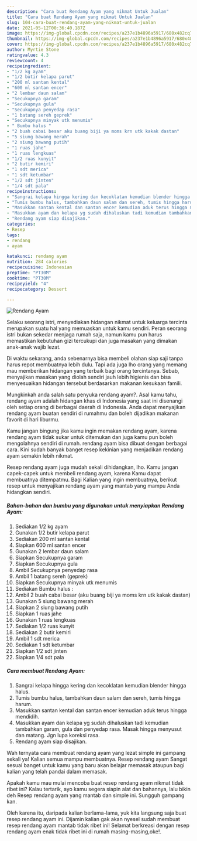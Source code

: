 ```yaml
---
description: "Cara buat Rendang Ayam yang nikmat Untuk Jualan"
title: "Cara buat Rendang Ayam yang nikmat Untuk Jualan"
slug: 104-cara-buat-rendang-ayam-yang-nikmat-untuk-jualan
date: 2021-05-12T00:36:40.187Z
image: https://img-global.cpcdn.com/recipes/a237e1b4896a5917/680x482cq70/rendang-ayam-foto-resep-utama.jpg
thumbnail: https://img-global.cpcdn.com/recipes/a237e1b4896a5917/680x482cq70/rendang-ayam-foto-resep-utama.jpg
cover: https://img-global.cpcdn.com/recipes/a237e1b4896a5917/680x482cq70/rendang-ayam-foto-resep-utama.jpg
author: Myrtie Stone
ratingvalue: 4.3
reviewcount: 4
recipeingredient:
- "1/2 kg ayam"
- "1/2 butir kelapa parut"
- "200 ml santan kental"
- "600 ml santan encer"
- "2 lembar daun salam"
- "Secukupnya garam"
- "Secukupnya gula"
- "Secukupnya penyedap rasa"
- "1 batang sereh geprek"
- "Secukupnya minyak utk menumis"
- " Bumbu halus "
- "2 buah cabai besar aku buang biji ya moms krn utk kakak dastan"
- "5 siung bawang merah"
- "2 siung bawang putih"
- "1 ruas jahe"
- "1 ruas lengkuas"
- "1/2 ruas kunyit"
- "2 butir kemiri"
- "1 sdt merica"
- "1 sdt ketumbar"
- "1/2 sdt jinten"
- "1/4 sdt pala"
recipeinstructions:
- "Sangrai kelapa hingga kering dan kecoklatan kemudian blender hingga halus."
- "Tumis bumbu halus, tambahkan daun salam dan sereh, tumis hingga harum."
- "Masukkan santan kental dan santan encer kemudian aduk terus hingga mendidih."
- "Masukkan ayam dan kelapa yg sudah dihaluskan tadi kemudian tambahkan garam, gula dan penyedap rasa. Masak hingga menyusut dan matang. Jgn lupa koreksi rasa."
- "Rendang ayam siap disajikan."
categories:
- Resep
tags:
- rendang
- ayam

katakunci: rendang ayam 
nutrition: 284 calories
recipecuisine: Indonesian
preptime: "PT30M"
cooktime: "PT30M"
recipeyield: "4"
recipecategory: Dessert

---
```



![Rendang Ayam](https://img-global.cpcdn.com/recipes/a237e1b4896a5917/680x482cq70/rendang-ayam-foto-resep-utama.jpg)

Selaku seorang istri, menyediakan hidangan nikmat untuk keluarga tercinta merupakan suatu hal yang memuaskan untuk kamu sendiri. Peran seorang istri bukan sekedar menjaga rumah saja, namun kamu pun harus memastikan kebutuhan gizi tercukupi dan juga masakan yang dimakan anak-anak wajib lezat.

Di waktu  sekarang, anda sebenarnya bisa membeli olahan siap saji tanpa harus repot membuatnya lebih dulu. Tapi ada juga lho orang yang memang mau memberikan hidangan yang terbaik bagi orang tercintanya. Sebab, menyajikan masakan yang diolah sendiri jauh lebih higienis dan bisa menyesuaikan hidangan tersebut berdasarkan makanan kesukaan famili. 



Mungkinkah anda salah satu penyuka rendang ayam?. Asal kamu tahu, rendang ayam adalah hidangan khas di Indonesia yang saat ini disenangi oleh setiap orang di berbagai daerah di Indonesia. Anda dapat menyajikan rendang ayam buatan sendiri di rumahmu dan boleh dijadikan makanan favorit di hari liburmu.

Kamu jangan bingung jika kamu ingin memakan rendang ayam, karena rendang ayam tidak sukar untuk ditemukan dan juga kamu pun boleh mengolahnya sendiri di rumah. rendang ayam bisa dibuat dengan berbagai cara. Kini sudah banyak banget resep kekinian yang menjadikan rendang ayam semakin lebih nikmat.

Resep rendang ayam juga mudah sekali dihidangkan, lho. Kamu jangan capek-capek untuk membeli rendang ayam, karena Kamu dapat membuatnya ditempatmu. Bagi Kalian yang ingin membuatnya, berikut resep untuk menyajikan rendang ayam yang mantab yang mampu Anda hidangkan sendiri.

<!--inarticleads1-->

##### Bahan-bahan dan bumbu yang digunakan untuk menyiapkan Rendang Ayam:

1. Sediakan 1/2 kg ayam
1. Gunakan 1/2 butir kelapa parut
1. Sediakan 200 ml santan kental
1. Siapkan 600 ml santan encer
1. Gunakan 2 lembar daun salam
1. Siapkan Secukupnya garam
1. Siapkan Secukupnya gula
1. Ambil Secukupnya penyedap rasa
1. Ambil 1 batang sereh (geprek)
1. Siapkan Secukupnya minyak utk menumis
1. Sediakan  Bumbu halus :
1. Ambil 2 buah cabai besar (aku buang biji ya moms krn utk kakak dastan)
1. Gunakan 5 siung bawang merah
1. Siapkan 2 siung bawang putih
1. Siapkan 1 ruas jahe
1. Gunakan 1 ruas lengkuas
1. Sediakan 1/2 ruas kunyit
1. Sediakan 2 butir kemiri
1. Ambil 1 sdt merica
1. Sediakan 1 sdt ketumbar
1. Siapkan 1/2 sdt jinten
1. Siapkan 1/4 sdt pala




<!--inarticleads2-->

##### Cara membuat Rendang Ayam:

1. Sangrai kelapa hingga kering dan kecoklatan kemudian blender hingga halus.
1. Tumis bumbu halus, tambahkan daun salam dan sereh, tumis hingga harum.
1. Masukkan santan kental dan santan encer kemudian aduk terus hingga mendidih.
1. Masukkan ayam dan kelapa yg sudah dihaluskan tadi kemudian tambahkan garam, gula dan penyedap rasa. Masak hingga menyusut dan matang. Jgn lupa koreksi rasa.
1. Rendang ayam siap disajikan.




Wah ternyata cara membuat rendang ayam yang lezat simple ini gampang sekali ya! Kalian semua mampu membuatnya. Resep rendang ayam Sangat sesuai banget untuk kamu yang baru akan belajar memasak ataupun bagi kalian yang telah pandai dalam memasak.

Apakah kamu mau mulai mencoba buat resep rendang ayam nikmat tidak ribet ini? Kalau tertarik, ayo kamu segera siapin alat dan bahannya, lalu bikin deh Resep rendang ayam yang mantab dan simple ini. Sungguh gampang kan. 

Oleh karena itu, daripada kalian berlama-lama, yuk kita langsung saja buat resep rendang ayam ini. Dijamin kalian gak akan nyesel sudah membuat resep rendang ayam mantab tidak ribet ini! Selamat berkreasi dengan resep rendang ayam enak tidak ribet ini di rumah masing-masing,oke!.

